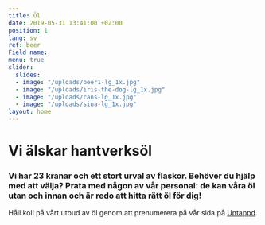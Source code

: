 ```yaml
---
title: Öl
date: 2019-05-31 13:41:00 +02:00
position: 1
lang: sv
ref: beer
Field name: 
menu: true
slider:
  slides:
  - image: "/uploads/beer1-lg_1x.jpg"
  - image: "/uploads/iris-the-dog-lg_1x.jpg"
  - image: "/uploads/cans-lg_1x.jpg"
  - image: "/uploads/sina-lg_1x.jpg"
layout: home
---
```


# Vi älskar <span style = "white-space: nowrap"> hantverksöl </span>

### Vi har 23 kranar och ett stort urval av flaskor. Behöver du hjälp med att välja? Prata med någon av vår personal: de kan våra öl utan och innan och är redo att hitta rätt öl för dig!

Håll koll på vårt utbud av öl genom att prenumerera på vår sida på <a href="{{site.untappd}}" target="_blank">Untappd</a>.

<div id="beers">
  <div id="menu-container"></div>
  <script>
    !function(e,n){var t=document.createElement("script"),a=document.getElementsByTagName("script")[0];t.async=1,a.parentNode.insertBefore(t,a),t.onload=t.onreadystatechange=function(e,a){(a||!t.readyState||/loaded|complete/.test(t.readyState))&&(t.onload=t.onreadystatechange=null,t=void 0,a||n&&n())},t.src=e}("https://embed-menu-preloader.untappdapi.com/embed-menu-preloader.min.js",function(){PreloadEmbedMenu("menu-container",25908,99278)});
  </script>
</div>
